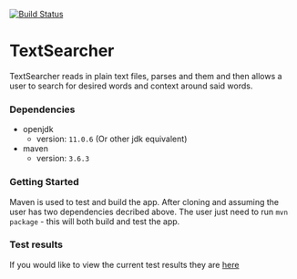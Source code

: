 [![Build Status](https://travis-ci.com/dylanhitt1/TextSearcher.svg?branch=master)](https://travis-ci.org/dylanhitt1/TextSearcher)
<!-- [![Maintainability](https://api.codeclimate.com/v1/badges/cc848165784e0f809a51/maintainability)](https://codeclimate.com/github/SimonBaeumer/commander/maintainability) -->

# TextSearcher
TextSearcher reads in plain text files, parses and them and then allows a user to search for desired words and context around said words.

### Dependencies
- openjdk 
    - version: `11.0.6` (Or other jdk equivalent)
- maven 
    - version: `3.6.3`

### Getting Started
Maven is used to test and build the app. After cloning and assuming the user has two dependencies decribed above. The user just need to run `mvn package` - this will both build and test the app.

### Test results 
If you would like to view the current test results they are [here](https://travis-ci.com/dylanhitt1/TextSearcher)

